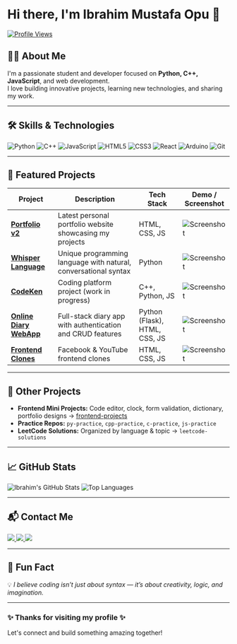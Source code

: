 # Hi there, I'm Ibrahim Mustafa Opu 👋

[![Profile Views](https://komarev.com/ghpvc/?username=ibrahim787898m&color=blue)](https://github.com/ibrahim787898m)

## 👨‍💻 About Me
I'm a passionate student and developer focused on **Python, C++, JavaScript**, and web development.  
I love building innovative projects, learning new technologies, and sharing my work.

---

## 🛠️ Skills & Technologies
![Python](https://img.shields.io/badge/-Python-3776AB?style=flat&logo=python&logoColor=white)
![C++](https://img.shields.io/badge/-C++-00599C?style=flat&logo=c%2B%2B&logoColor=white)
![JavaScript](https://img.shields.io/badge/-JavaScript-F7DF1E?style=flat&logo=javascript&logoColor=black)
![HTML5](https://img.shields.io/badge/-HTML5-E34F26?style=flat&logo=html5&logoColor=white)
![CSS3](https://img.shields.io/badge/-CSS3-1572B6?style=flat&logo=css3&logoColor=white)
![React](https://img.shields.io/badge/-React-61DAFB?style=flat&logo=react&logoColor=black)
![Arduino](https://img.shields.io/badge/-Arduino-00979D?style=flat&logo=arduino&logoColor=white)
![Git](https://img.shields.io/badge/-Git-F05032?style=flat&logo=git&logoColor=white)

---

## 📂 Featured Projects

| Project | Description | Tech Stack | Demo / Screenshot |
|---------|-------------|------------|-----------------|
| **[Portfolio v2](https://github.com/ibrahim787898m/portfolio-v2)** | Latest personal portfolio website showcasing my projects | HTML, CSS, JS | ![Screenshot](portfolio-v2/screenshot.png) |
| **[Whisper Language](https://github.com/ibrahim787898m/whisper-lang)** | Unique programming language with natural, conversational syntax | Python | ![Screenshot](whisper-lang/screenshot.png) |
| **[CodeKen](https://github.com/ibrahim787898m/codeken)** | Coding platform project (work in progress) | C++, Python, JS | ![Screenshot](codeken/screenshot.png) |
| **[Online Diary WebApp](https://github.com/ibrahim787898m/diary-webapp)** | Full-stack diary app with authentication and CRUD features | Python (Flask), HTML, CSS, JS | ![Screenshot](https://github.com/ibrahim787898m/diary-webapp/screenshot.png) |
| **[Frontend Clones](https://github.com/ibrahim787898m/frontend-clones)** | Facebook & YouTube frontend clones | HTML, CSS, JS | ![Screenshot](frontend-clones/screenshot.png) |

---

## 🔹 Other Projects
- **Frontend Mini Projects:** Code editor, clock, form validation, dictionary, portfolio designs → [frontend-projects](https://github.com/ibrahim787898m/frontend-projects)  
- **Practice Repos:** `py-practice`, `cpp-practice`, `c-practice`, `js-practice`  
- **LeetCode Solutions:** Organized by language & topic → `leetcode-solutions`

---

## 📈 GitHub Stats
![Ibrahim's GitHub Stats](https://github-readme-stats.vercel.app/api?username=ibrahim787898m&show_icons=true&theme=radical)
![Top Languages](https://github-readme-stats.vercel.app/api/top-langs/?username=ibrahim787898m&layout=compact&theme=radical)

---

## 📬 Contact Me
<a href="https://v2.ibrahimmustafaopu.com/" target="_blank">
  <img src="https://img.shields.io/badge/Portfolio-%230077B5.svg?style=for-the-badge&logo=google-chrome&logoColor=white" />
</a>
<a href="mailto:ibrahimmustafa787898@gmail.com">
  <img src="https://img.shields.io/badge/Email-%23EA4335.svg?style=for-the-badge&logo=gmail&logoColor=white" />
</a>
<a href="https://www.linkedin.com/in/ibrahim787898m/" target="_blank">
  <img src="https://img.shields.io/badge/LinkedIn-%230A66C2.svg?style=for-the-badge&logo=linkedin&logoColor=white" />
</a>

---

## 🌟 Fun Fact  
💡 *I believe coding isn’t just about syntax — it’s about creativity, logic, and imagination.*

---

### ✨ Thanks for visiting my profile ✨
Let's connect and build something amazing together!

